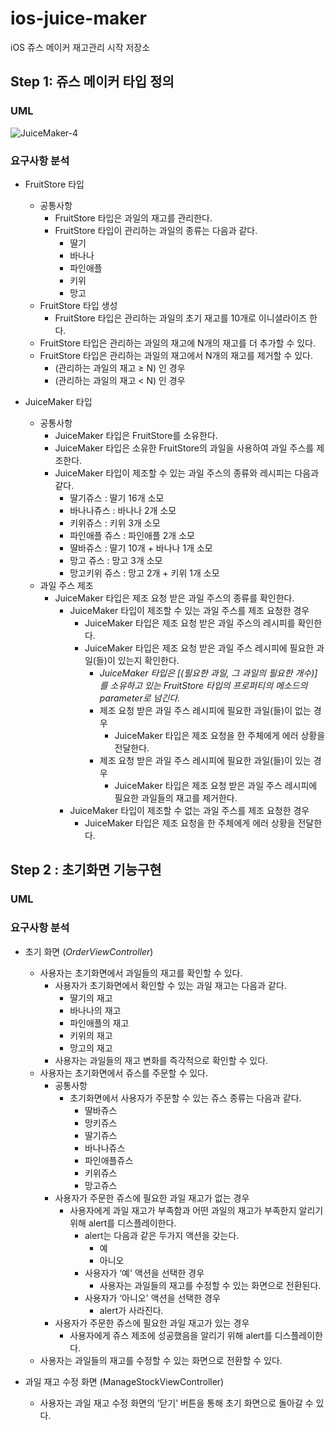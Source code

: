 # ios-juice-maker
iOS 쥬스 메이커 재고관리 시작 저장소

## Step 1: 쥬스 메이커 타입 정의
### UML
![JuiceMaker-4](https://user-images.githubusercontent.com/46441723/154023716-08ce429c-f4b0-491d-8080-bc008da1f2f9.png)
### 요구사항 분석
- FruitStore 타입
    - 공통사항
        - FruitStore 타입은 과일의 재고를 관리한다.
        - FruitStore 타입이 관리하는 과일의 종류는 다음과 같다.
            - 딸기
            - 바나나
            - 파인애플
            - 키위
            - 망고
    - FruitStore 타입 생성
        - FruitStore 타입은 관리하는 과일의 초기 재고를 10개로 이니셜라이즈 한다.
    - FruitStore 타입은 관리하는 과일의 재고에 N개의 재고를 더 추가할 수 있다.
    - FruitStore 타입은 관리하는 과일의 재고에서 N개의 재고를 제거할 수 있다.
        - (관리하는 과일의 재고 ≥ N) 인 경우
        - (관리하는 과일의 재고 < N) 인 경우

- JuiceMaker 타입
    - 공통사항
        - JuiceMaker 타입은 FruitStore를 소유한다.
        - JuiceMaker 타입은 소유한 FruitStore의 과일을 사용하여 과일 주스를 제조한다.
        - JuiceMaker 타입이 제조할 수 있는 과일 주스의 종류와 레시피는 다음과 같다.
            - 딸기쥬스 : 딸기 16개 소모
            - 바나나쥬스 : 바나나 2개 소모
            - 키위쥬스 : 키위 3개 소모
            - 파인애플 쥬스 : 파인애플 2개 소모
            - 딸바쥬스 : 딸기 10개 + 바나나 1개 소모
            - 망고 쥬스 : 망고 3개 소모
            - 망고키위 쥬스 : 망고 2개 + 키위 1개 소모
    - 과일 주스 제조
        - JuiceMaker 타입은 제조 요청 받은 과일 주스의 종류를 확인한다.
            - JuiceMaker 타입이 제조할 수 있는 과일 주스를 제조 요청한 경우
                - JuiceMaker 타입은 제조 요청 받은 과일 주스의 레시피를 확인한다.
                - JuiceMaker 타입은 제조 요청 받은 과일 주스 레시피에 필요한 과일(들)이 있는지 확인한다.
                    - *JuiceMaker 타입은 [(필요한 과일, 그 과일의 필요한 개수)]를 소유하고 있는 FruitStore 타입의 프로퍼티의 메소드의  parameter로 넘긴다.*
                    - 제조 요청 받은 과일 주스 레시피에 필요한 과일(들)이 없는 경우
                        - JuiceMaker 타입은 제조 요청을 한 주체에게 에러 상황을 전달한다.
                    - 제조 요청 받은 과일 주스 레시피에 필요한 과일(들)이 있는 경우
                        - JuiceMaker 타입은 제조 요청 받은 과일 주스 레시피에 필요한 과일들의 재고를 제거한다.
            - JuiceMaker 타입이 제조할 수 없는 과일 주스를 제조 요청한 경우
                - JuiceMaker 타입은 제조 요청을 한 주체에게 에러 상황을 전달한다.

## Step 2 : 초기화면 기능구현
### UML
### 요구사항 분석
- 초기 화면 (*OrderViewController*)
    - 사용자는 초기화면에서 과일들의 재고를 확인할 수 있다.
        - 사용자가 초기화면에서 확인할 수 있는 과일 재고는 다음과 같다.
            - 딸기의 재고
            - 바나나의 재고
            - 파인애플의 재고
            - 키위의 재고
            - 망고의 재고
        - 사용자는 과일들의 재고 변화를 즉각적으로 확인할 수 있다.
    - 사용자는 초기화면에서 쥬스를 주문할 수 있다.
        - 공통사항
            - 초기화면에서 사용자가 주문할 수 있는 쥬스 종류는 다음과 같다.
                - 딸바쥬스
                - 망키쥬스
                - 딸기쥬스
                - 바나나쥬스
                - 파인애플쥬스
                - 키위쥬스
                - 망고쥬스
        - 사용자가 주문한 쥬스에 필요한 과일 재고가 없는 경우
            - 사용자에게 과일 재고가 부족함과 어떤 과일의 재고가 부족한지 알리기 위해 alert를 디스플레이한다.
                - alert는 다음과 같은 두가지 액션을 갖는다.
                    - 예
                    - 아니오
                - 사용자가 ‘예' 액션을 선택한 경우
                    - 사용자는 과일들의 재고를 수정할 수 있는 화면으로 전환된다.
                - 사용자가 ‘아니오' 액션을 선택한 경우
                    - alert가 사라진다.
        - 사용자가 주문한 쥬스에 필요한 과일 재고가 있는 경우
            - 사용자에게 쥬스 제조에 성공했음을 알리기 위해 alert를 디스플레이한다.
    - 사용자는 과일들의 재고를 수정할 수 있는 화면으로 전환할 수 있다.
    
- 과일 재고 수정 화면 (ManageStockViewController)
    - 사용자는 과일 재고 수정 화면의 ‘닫기’ 버튼을 통해 초기 화면으로 돌아갈 수 있다.
